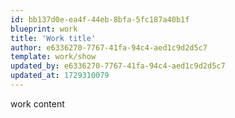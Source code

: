 ```yaml
---
id: bb137d0e-ea4f-44eb-8bfa-5fc187a40b1f
blueprint: work
title: 'Work title'
author: e6336270-7767-41fa-94c4-aed1c9d2d5c7
template: work/show
updated_by: e6336270-7767-41fa-94c4-aed1c9d2d5c7
updated_at: 1729310079
---
```

work content